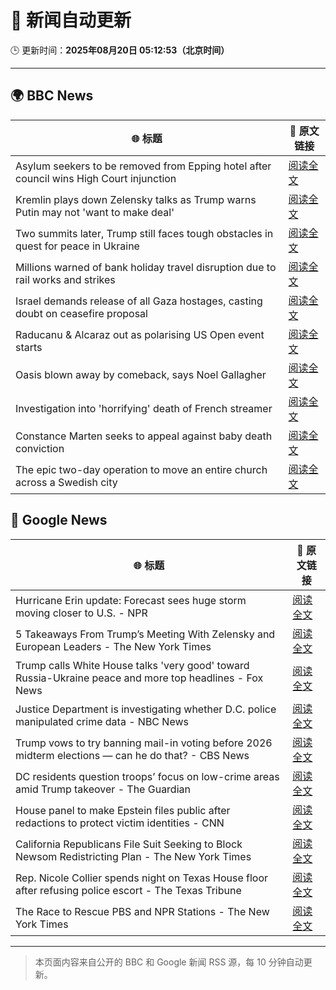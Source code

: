 # 🧠 新闻自动更新

🕒 更新时间：**2025年08月20日 05:12:53（北京时间）**

---

## 🌍 BBC News

| 🌐 标题 | 🔗 原文链接 |
|--------|-------------|
| Asylum seekers to be removed from Epping hotel after council wins High Court injunction | [阅读全文](https://www.bbc.com/news/articles/cy98gdnrl7lo?at_medium=RSS&at_campaign=rss) |
| Kremlin plays down Zelensky talks as Trump warns Putin may not 'want to make deal' | [阅读全文](https://www.bbc.com/news/articles/cn92e52rpjxo?at_medium=RSS&at_campaign=rss) |
| Two summits later, Trump still faces tough obstacles in quest for peace in Ukraine | [阅读全文](https://www.bbc.com/news/articles/c776edpr10eo?at_medium=RSS&at_campaign=rss) |
| Millions warned of bank holiday travel disruption due to rail works and strikes | [阅读全文](https://www.bbc.com/news/articles/c5y26gg371jo?at_medium=RSS&at_campaign=rss) |
| Israel demands release of all Gaza hostages, casting doubt on ceasefire proposal | [阅读全文](https://www.bbc.com/news/articles/cjeynvp409vo?at_medium=RSS&at_campaign=rss) |
| Raducanu & Alcaraz out as polarising US Open event starts | [阅读全文](https://www.bbc.com/sport/tennis/articles/cd0d3497mlro?at_medium=RSS&at_campaign=rss) |
| Oasis blown away by comeback, says Noel Gallagher | [阅读全文](https://www.bbc.com/news/articles/cdrk267ldy7o?at_medium=RSS&at_campaign=rss) |
| Investigation into 'horrifying' death of French streamer | [阅读全文](https://www.bbc.com/news/articles/c1mpjplk4pxo?at_medium=RSS&at_campaign=rss) |
| Constance Marten seeks to appeal against baby death conviction | [阅读全文](https://www.bbc.com/news/articles/clyjg1q5y4qo?at_medium=RSS&at_campaign=rss) |
| The epic two-day operation to move an entire church across a Swedish city | [阅读全文](https://www.bbc.com/news/articles/cde3xp4xlw9o?at_medium=RSS&at_campaign=rss) |

## 📰 Google News

| 🌐 标题 | 🔗 原文链接 |
|--------|-------------|
| Hurricane Erin update: Forecast sees huge storm moving closer to U.S. - NPR | [阅读全文](https://news.google.com/rss/articles/CBMilgFBVV95cUxOeV81SmNfZGM2bnFCM1V3Vnk1RUhCUDNKdHdTN0xmRW1PYUpSUk9PVmxORElnSkhzbjdGLVMxei0yY1MzNkhpaWM1bzUyREs4U0pTQjc5QmJ6NlFlTmtWcFREM05rNDV2Q3NTTUZpSUZVVF9FdElDbC1RTExaZXZfYVl0ZWhfZ0ZycF9FLW55d2dkUHV5UlE?oc=5) |
| 5 Takeaways From Trump’s Meeting With Zelensky and European Leaders - The New York Times | [阅读全文](https://news.google.com/rss/articles/CBMiigFBVV95cUxPTUR3WWd5WW1iREkzcXN5dFFzckg4VFNBZWFGUi0zZzJkZXRqVGJXdHE1NjdualN5bDhXSy1TWG1odm93S3NqQ2IyR3FkMm5TdGlUVjBUYjg4OFBfN3VidWNlaXNvR2ZKbTRxSmNCYmNBOE9zbW84U0NoZlpMS3VDNjFscXA3cmNTZ3c?oc=5) |
| Trump calls White House talks 'very good' toward Russia-Ukraine peace and more top headlines - Fox News | [阅读全文](https://news.google.com/rss/articles/CBMiswFBVV95cUxQYWtpV3Bad3U5M05lTUI0Q0w5d05vWkNWLXlxTnZsMGwwTHVFVDRRUG1pMTF4bUp6SHdYVHp0ODc5V2MzTllabGRSenNvaFFDYWE2LWItQ3laSm90eG5LNW1oWjdYOEZMMEdCY01HbGFtb05kSUlXcmFZTDQtZmllamFTeFFDcGI0NW5BRGFqRUlaRWhKeFN1YzRIMmZFMGx4VFc4eDF5YlNVdDJKaVpEQlBnUQ?oc=5) |
| Justice Department is investigating whether D.C. police manipulated crime data - NBC News | [阅读全文](https://news.google.com/rss/articles/CBMizgFBVV95cUxOR0w1VGhickZEb3ZtaGJtNGZZcDBpcF9pSXItZkVmQ1VxNXRRR2NYTllKVWZ1Z2otX2QtS2M4Ym4wbkJRT3FQX3g3OHNFZHVVUlB6cUw1NkM1aVZ0U01RMTNiNzcxMG1KeGItRWQyUTMzeC0xajh2YVRudmVzdkVlVlNKSjZMQmVsNDEzbG9HakJKamVsTk9KbTVBZTVqV21rUXdhS28wMGlpOUtTZ0xKZk1kbHlqVm1USmJBc3FxMUJQLXhBdVo2b19NQlBzZ9IBVkFVX3lxTE1zaUhEUFNiZG9faFZDWGJjZTJYUXRMRllUSURkZTdNWENnb3N2UzZ3dUpTMkRsQUlkRUNBN19CRFVlSklHRkVKOEtnY090d1VCOUZ6NURR?oc=5) |
| Trump vows to try banning mail-in voting before 2026 midterm elections — can he do that? - CBS News | [阅读全文](https://news.google.com/rss/articles/CBMijAFBVV95cUxPWEV2N3ZkVE9wejZkX1dIa0szbnBZMXBGVEI3dE1paXYweEpNcXc5WFdlV3c4dEZNY3Rkd2c5OUVWY0xRN0JrZm91bkU4RTBMU2ExR3FJMXVvMlJsSXpocngtQllJMjNTWnJWSU5KMmhRVTN1STdqaTNzOHEwYzB0MkRRYjlGY1BVVE1DNdIBkgFBVV95cUxOU3JHSl9zZk42VHdQSzZ4YllCaW53N0lEb09oM21CdW5ZdUxvWWtZTUNXWmNfOURjeDYyby11eE8tRjNJNzJVRDRCckZRbjlueUFhdElCVThrbFg0U0xEM0o2a0duOVpyekFpekRRdGtJUGNqeWVJNXlGbFZZX2ZGbW5FSW9DVkx5czNUM3FIRzhBUQ?oc=5) |
| DC residents question troops’ focus on low-crime areas amid Trump takeover - The Guardian | [阅读全文](https://news.google.com/rss/articles/CBMigAFBVV95cUxQUnlyYzFkT1ZZZFhSTGViVFdTT1ZrajJFMlVLRnlYeUpFT3JRdkowLWtCbGJrU2xHbEdsd01ISGdEUERIbldIUHRSXzRiMHpMc2VtUkRSWTBocUI0QkVlZGQ3OTdfMWltdjZPQ2x5QmNtQzFJc1hSNENRSVdmczM1bA?oc=5) |
| House panel to make Epstein files public after redactions to protect victim identities - CNN | [阅读全文](https://news.google.com/rss/articles/CBMigwFBVV95cUxQdVBoU2k2SG1YbXdvRFM3aXdaSmhLanRSb3FyUlZzeTA1eDZNRGlKckRGcU5hakFLX3ZxN3pnSGtPRURzcEU1Ri10elFWT3lxc0otdjVuaEV6VWdPbEpvOEctc0ZVdnhESHhqVTBXV0NCSFRRSUU5V2tvNWlaY19iRE1EY9IBiAFBVV95cUxQUmY1ZzRHUFhNUkhsVGdaMkNqb2lhbjNJQ0djeTFpalg0RGdPMDBLTnNLVXU0WjRiZXdmdHA1aU5tR3JtUmRVaTBiWW16c3RwcFBualN1cThmRzFQSFJHMHl6cXVmeVRwS21fQXNfbDN4NGxpOGZEOGRPbVNOdzFYS1NjclMzN3Aw?oc=5) |
| California Republicans File Suit Seeking to Block Newsom Redistricting Plan - The New York Times | [阅读全文](https://news.google.com/rss/articles/CBMikAFBVV95cUxOeU5RaFFnejktU1NMWERLcmRsNGlCYW03N3dmSWVRZXQxMWtBNk5JM1FhbjB3S1RoNHc0bHlHazBsTHNmejM5Y2tkb2gxUzF0OW1vTDBSbzlUOTBNZzFQdjM1M1dIM3AyZndJMmk5QXNKRnpMdzJ6VjFKclc2OWZMVGYwdTk3dG4xcHI0d0lzOEI?oc=5) |
| Rep. Nicole Collier spends night on Texas House floor after refusing police escort - The Texas Tribune | [阅读全文](https://news.google.com/rss/articles/CBMioAFBVV95cUxNZ2NyNXFMVnRJQldZNXRNUEtkR1ZpdEFlRENhZmEtRHBpc0Mwbi1ja28yMng3MzAxakpGSENmYlg5cUFtVnd6TDRhOVRpY2pvZExsMFhzeklLR3ZwVmVwVUhmSkZueUh6QVFMaUZzN2hmZ2t6bmlXeVNCNXowYklkaE5PNnZHUWswYVBFS3lRVzNfNjRxdjVDbTl6MGN2NDJE?oc=5) |
| The Race to Rescue PBS and NPR Stations - The New York Times | [阅读全文](https://news.google.com/rss/articles/CBMikgFBVV95cUxQTGlWNjBjVE9hWDhtSmJQVmk2bmVCUGVNTWk1VVN4cVF1WmUtanZxQTVFcjZOMzZ6NTRaUjI2aGpPeXlZNUxhY3lEWERYcF92N0NJeGcwOXdxMWlNYlZiaW8tTF9XUGhab2JFeUh5YXhlRkM1eXhlQ04xQ1RzYk1KTF9rckZGdHNMRVJyb1lvbERwQQ?oc=5) |

---
> 本页面内容来自公开的 BBC 和 Google 新闻 RSS 源，每 10 分钟自动更新。
